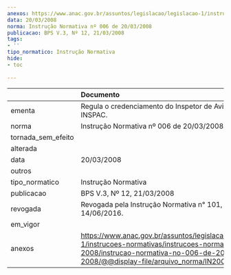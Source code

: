 ```yaml
---
anexos: https://www.anac.gov.br/assuntos/legislacao/legislacao-1/instrucoes-normativas/instrucoes-normativas-2008/instrucao-normativa-no-006-de-20-03-2008/@@display-file/arquivo_norma/IN2008-0006.pdf
data: 20/03/2008
norma: Instrução Normativa nº 006 de 20/03/2008
publicacao: BPS V.3, Nº 12, 21/03/2008
tags:
- ''
tipo_normatico: Instrução Normativa
hide: 
- toc 
 
---
```


|                    | Documento                                                                                                                                                                                       |
|:-------------------|:------------------------------------------------------------------------------------------------------------------------------------------------------------------------------------------------|
| ementa             | Regula o credenciamento do Inspetor de Aviação Civil – INSPAC.                                                                                                                                  |
| norma              | Instrução Normativa nº 006 de 20/03/2008                                                                                                                                                        |
| tornada_sem_efeito |                                                                                                                                                                                                 |
| alterada           |                                                                                                                                                                                                 |
| data               | 20/03/2008                                                                                                                                                                                      |
| outros             |                                                                                                                                                                                                 |
| tipo_normatico     | Instrução Normativa                                                                                                                                                                             |
| publicacao         | BPS V.3, Nº 12, 21/03/2008                                                                                                                                                                      |
| revogada           | Revogada pela Instrução Normativa n° 101, de 14/06/2016.                                                                                                                                        |
| em_vigor           |                                                                                                                                                                                                 |
| anexos             | https://www.anac.gov.br/assuntos/legislacao/legislacao-1/instrucoes-normativas/instrucoes-normativas-2008/instrucao-normativa-no-006-de-20-03-2008/@@display-file/arquivo_norma/IN2008-0006.pdf |